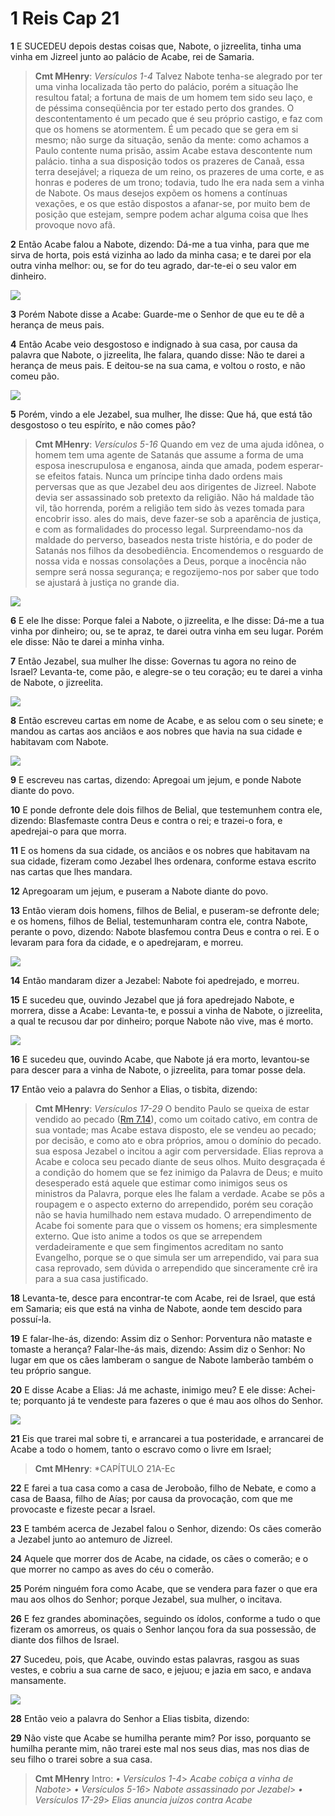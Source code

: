 # 1 Reis Cap 21

**1** 	E SUCEDEU depois destas coisas que, Nabote, o jizreelita, tinha uma vinha em Jizreel junto ao palácio de Acabe, rei de Samaria.

> **Cmt MHenry**: *Versículos 1-4* Talvez Nabote tenha-se alegrado por ter uma vinha localizada tão perto do palácio, porém a situação lhe resultou fatal; a fortuna de mais de um homem tem sido seu laço, e de péssima conseqüência por ter estado perto dos grandes. O descontentamento é um pecado que é seu próprio castigo, e faz com que os homens se atormentem. É um pecado que se gera em si mesmo; não surge da situação, senão da mente: como achamos a Paulo contente numa prisão, assim Acabe estava descontente num palácio. tinha a sua disposição todos os prazeres de Canaã, essa terra desejável; a riqueza de um reino, os prazeres de uma corte, e as honras e poderes de um trono; todavia, tudo lhe era nada sem a vinha de Nabote. Os maus desejos expõem os homens a contínuas vexações, e os que estão dispostos a afanar-se, por muito bem de posição que estejam, sempre podem achar alguma coisa que lhes provoque novo afã.

**2** 	Então Acabe falou a Nabote, dizendo: Dá-me a tua vinha, para que me sirva de horta, pois está vizinha ao lado da minha casa; e te darei por ela outra vinha melhor: ou, se for do teu agrado, dar-te-ei o seu valor em dinheiro.

![](../Images/SweetPublishing/11-21-1.jpg) 

**3** 	Porém Nabote disse a Acabe: Guarde-me o Senhor de que eu te dê a herança de meus pais.

**4** 	Então Acabe veio desgostoso e indignado à sua casa, por causa da palavra que Nabote, o jizreelita, lhe falara, quando disse: Não te darei a herança de meus pais. E deitou-se na sua cama, e voltou o rosto, e não comeu pão.

![](../Images/SweetPublishing/11-21-2.jpg) 

**5** 	Porém, vindo a ele Jezabel, sua mulher, lhe disse: Que há, que está tão desgostoso o teu espírito, e não comes pão?

> **Cmt MHenry**: *Versículos 5-16* Quando em vez de uma ajuda idônea, o homem tem uma agente de Satanás que assume a forma de uma esposa inescrupulosa e enganosa, ainda que amada, podem esperar-se efeitos fatais. Nunca um príncipe tinha dado ordens mais perversas que as que Jezabel deu aos dirigentes de Jizreel. Nabote devia ser assassinado sob pretexto da religião. Não há maldade tão vil, tão horrenda, porém a religião tem sido às vezes tomada para encobrir isso. ales do mais, deve fazer-se sob a aparência de justiça, e com as formalidades do processo legal. Surpreendamo-nos da maldade do perverso, baseados nesta triste história, e do poder de Satanás nos filhos da desobediência. Encomendemos o resguardo de nossa vida e nossas consolações a Deus, porque a inocência não sempre será nossa segurança; e regozijemo-nos por saber que todo se ajustará à justiça no grande dia.

![](../Images/SweetPublishing/11-21-3.jpg) 

**6** 	E ele lhe disse: Porque falei a Nabote, o jizreelita, e lhe disse: Dá-me a tua vinha por dinheiro; ou, se te apraz, te darei outra vinha em seu lugar. Porém ele disse: Não te darei a minha vinha.

**7** 	Então Jezabel, sua mulher lhe disse: Governas tu agora no reino de Israel? Levanta-te, come pão, e alegre-se o teu coração; eu te darei a vinha de Nabote, o jizreelita.

![](../Images/SweetPublishing/11-21-4.jpg) 

**8** 	Então escreveu cartas em nome de Acabe, e as selou com o seu sinete; e mandou as cartas aos anciãos e aos nobres que havia na sua cidade e habitavam com Nabote.

![](../Images/SweetPublishing/11-21-5.jpg) 

**9** 	E escreveu nas cartas, dizendo: Apregoai um jejum, e ponde Nabote diante do povo.

**10** 	E ponde defronte dele dois filhos de Belial, que testemunhem contra ele, dizendo: Blasfemaste contra Deus e contra o rei; e trazei-o fora, e apedrejai-o para que morra.

**11** 	E os homens da sua cidade, os anciãos e os nobres que habitavam na sua cidade, fizeram como Jezabel lhes ordenara, conforme estava escrito nas cartas que lhes mandara.

**12** 	Apregoaram um jejum, e puseram a Nabote diante do povo.

**13** 	Então vieram dois homens, filhos de Belial, e puseram-se defronte dele; e os homens, filhos de Belial, testemunharam contra ele, contra Nabote, perante o povo, dizendo: Nabote blasfemou contra Deus e contra o rei. E o levaram para fora da cidade, e o apedrejaram, e morreu.

![](../Images/SweetPublishing/11-21-7.jpg) 

**14** 	Então mandaram dizer a Jezabel: Nabote foi apedrejado, e morreu.

**15** 	E sucedeu que, ouvindo Jezabel que já fora apedrejado Nabote, e morrera, disse a Acabe: Levanta-te, e possui a vinha de Nabote, o jizreelita, a qual te recusou dar por dinheiro; porque Nabote não vive, mas é morto.

![](../Images/SweetPublishing/11-21-8.jpg) 

**16** 	E sucedeu que, ouvindo Acabe, que Nabote já era morto, levantou-se para descer para a vinha de Nabote, o jizreelita, para tomar posse dela.

**17** 	Então veio a palavra do Senhor a Elias, o tisbita, dizendo:

> **Cmt MHenry**: *Versículos 17-29* O bendito Paulo se queixa de estar vendido ao pecado ([Rm 7.14](../45N-Rm/07.md#14)), como um coitado cativo, em contra de sua vontade; mas Acabe estava disposto, ele se vendeu ao pecado; por decisão, e como ato e obra próprios, amou o domínio do pecado. sua esposa Jezabel o incitou a agir com perversidade. Elias reprova a Acabe e coloca seu pecado diante de seus olhos. Muito desgraçada é a condição do homem que se fez inimigo da Palavra de Deus; e muito desesperado está aquele que estimar como inimigos seus os ministros da Palavra, porque eles lhe falam a verdade. Acabe se pôs a roupagem e o aspecto externo do arrependido, porém seu coração não se havia humilhado nem estava mudado. O arrependimento de Acabe foi somente para que o vissem os homens; era simplesmente externo. Que isto anime a todos os que se arrependem verdadeiramente e que sem fingimentos acreditam no santo Evangelho, porque se o que simula ser um arrependido, vai para sua casa reprovado, sem dúvida o arrependido que sinceramente crê ira para a sua casa justificado.

**18** 	Levanta-te, desce para encontrar-te com Acabe, rei de Israel, que está em Samaria; eis que está na vinha de Nabote, aonde tem descido para possuí-la.

**19** 	E falar-lhe-ás, dizendo: Assim diz o Senhor: Porventura não mataste e tomaste a herança? Falar-lhe-ás mais, dizendo: Assim diz o Senhor: No lugar em que os cães lamberam o sangue de Nabote lamberão também o teu próprio sangue.

**20** 	E disse Acabe a Elias: Já me achaste, inimigo meu? E ele disse: Achei-te; porquanto já te vendeste para fazeres o que é mau aos olhos do Senhor.

![](../Images/SweetPublishing/11-21-9.jpg) 

**21** 	Eis que trarei mal sobre ti, e arrancarei a tua posteridade, e arrancarei de Acabe a todo o homem, tanto o escravo como o livre em Israel;

> **Cmt MHenry**: *CAPÍTULO 21A-Ec

**22** 	E farei a tua casa como a casa de Jeroboão, filho de Nebate, e como a casa de Baasa, filho de Aías; por causa da provocação, com que me provocaste e fizeste pecar a Israel.

**23** 	E também acerca de Jezabel falou o Senhor, dizendo: Os cães comerão a Jezabel junto ao antemuro de Jizreel.

**24** 	Aquele que morrer dos de Acabe, na cidade, os cães o comerão; e o que morrer no campo as aves do céu o comerão.

**25** 	Porém ninguém fora como Acabe, que se vendera para fazer o que era mau aos olhos do Senhor; porque Jezabel, sua mulher, o incitava.

**26** 	E fez grandes abominações, seguindo os ídolos, conforme a tudo o que fizeram os amorreus, os quais o Senhor lançou fora da sua possessão, de diante dos filhos de Israel.

**27** 	Sucedeu, pois, que Acabe, ouvindo estas palavras, rasgou as suas vestes, e cobriu a sua carne de saco, e jejuou; e jazia em saco, e andava mansamente.

![](../Images/SweetPublishing/11-21-10.jpg) 

**28** 	Então veio a palavra do Senhor a Elias tisbita, dizendo:

**29** 	Não viste que Acabe se humilha perante mim? Por isso, porquanto se humilha perante mim, não trarei este mal nos seus dias, mas nos dias de seu filho o trarei sobre a sua casa.


> **Cmt MHenry** Intro: *• Versículos 1-4*> *Acabe cobiça a vinha de Nabote*> *• Versículos 5-16*> *Nabote assassinado por Jezabel*> *• Versículos 17-29*> *Elias anuncia juízos contra Acabe*